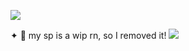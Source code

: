![](https://64.media.tumblr.com/da0021b3a9d594150d0af21422b5b352/9675be42b7d3a191-d3/s400x600/48cbc49b6d76c57ceba4a4097b03a706aa4cc864.pnj)


✦ 💬 my sp is a wip rn, so I removed it!
![](https://youtu.be/dHg50mdODFM?feature=shared)
